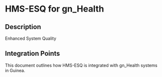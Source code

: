# HMS-ESQ for gn_Health

## Description

Enhanced System Quality

## Integration Points

This document outlines how HMS-ESQ is integrated with gn_Health systems in Guinea.
